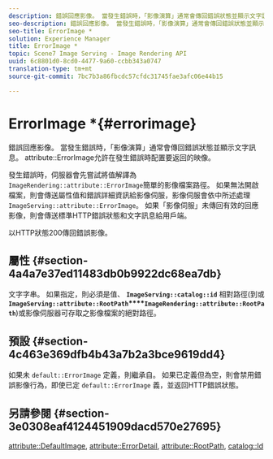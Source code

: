 ```yaml
---
description: 錯誤回應影像。 當發生錯誤時，「影像演算」通常會傳回錯誤狀態並顯示文字訊息。 attribute ErrorImage允許在發生錯誤時配置要返回的映像。
seo-description: 錯誤回應影像。 當發生錯誤時，「影像演算」通常會傳回錯誤狀態並顯示文字訊息。 attribute ErrorImage允許在發生錯誤時配置要返回的映像。
seo-title: ErrorImage *
solution: Experience Manager
title: ErrorImage *
topic: Scene7 Image Serving - Image Rendering API
uuid: 6c8801d0-8cd0-4477-9a60-ccbb343a0747
translation-type: tm+mt
source-git-commit: 7bc7b3a86fbcdc57cfdc31745fae3afc06e44b15

---
```



# ErrorImage *{#errorimage}

錯誤回應影像。 當發生錯誤時，「影像演算」通常會傳回錯誤狀態並顯示文字訊息。 attribute::ErrorImage允許在發生錯誤時配置要返回的映像。

發生錯誤時，伺服器會先嘗試將值解譯為 `ImageRendering::attribute::ErrorImage`簡單的影像檔案路徑。 如果無法開啟檔案，則會傳送屬性值和錯誤詳細資訊給影像伺服，影像伺服會依中所述處理 `ImageServing::attribute::ErrorImage`。 如果「影像伺服」未傳回有效的回應影像，則會傳送標準HTTP錯誤狀態和文字訊息給用戶端。

以HTTP狀態200傳回錯誤影像。

## 屬性 {#section-4a4a7e37ed11483db0b9922dc68ea7db}

文字字串。 如果指定，則必須是值、 **`ImageServing::catalog::id`** 相對路徑(到或 **`ImageServing::attribute::RootPath`****`ImageRendering::attribute::RootPath`**)或影像伺服器可存取之影像檔案的絕對路徑。

## 預設 {#section-4c463e369dfb4b43a7b2a3bce9619dd4}

如果未 `default::ErrorImage` 定義，則繼承自。 如果已定義但為空，則會禁用錯誤影像行為，即使已定 `default::ErrorImage` 義，並返回HTTP錯誤狀態。

## 另請參閱 {#section-3e0308eaf4124451909dacd570e27695}

[attribute::DefaultImage](../../../../../ir-api/material-cat/image-rendering-api-ref/c-ir-material-catalog/c-ir-attributes-reference/r-ir-defaultpix.md#reference-102c98f9b5d24d2aaaeb756653fb0e6f), [attribute::ErrorDetail](../../../../../ir-api/material-cat/image-rendering-api-ref/c-ir-material-catalog/c-ir-attributes-reference/r-ir-errordetail.md#reference-123b56eed6cf49cea6e0490672b7c53b), [attribute::RootPath](../../../../../ir-api/material-cat/image-rendering-api-ref/c-ir-material-catalog/c-ir-attributes-reference/r-ir-rootpath.md#reference-a4d7c96b62e14fcbad1740c702f160f3), [catalog::Id](../../../../../ir-api/material-cat/image-rendering-api-ref/c-ir-material-catalog/c-ir-material-data-reference/r-ir-id.md#reference-cba2a53a952e403fb57a4e8569f9cf85)
